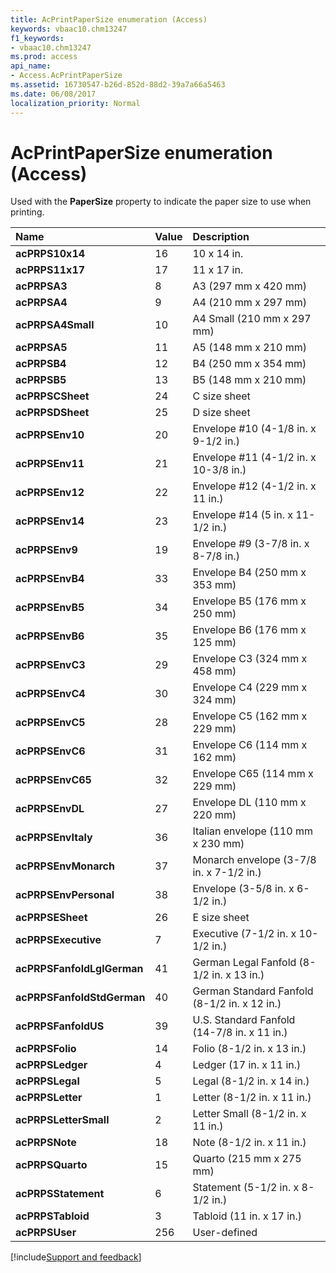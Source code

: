 ```yaml
---
title: AcPrintPaperSize enumeration (Access)
keywords: vbaac10.chm13247
f1_keywords:
- vbaac10.chm13247
ms.prod: access
api_name:
- Access.AcPrintPaperSize
ms.assetid: 16730547-b26d-852d-88d2-39a7a66a5463
ms.date: 06/08/2017
localization_priority: Normal
---
```



# AcPrintPaperSize enumeration (Access)

Used with the  **PaperSize** property to indicate the paper size to use when printing.



|Name|Value|Description|
|:-----|:-----|:-----|
|**acPRPS10x14**|16|10 x 14 in.|
|**acPRPS11x17**|17|11 x 17 in. |
|**acPRPSA3**|8|A3 (297 mm x 420 mm)|
|**acPRPSA4**|9|A4 (210 mm x 297 mm)|
|**acPRPSA4Small**|10|A4 Small (210 mm x 297 mm)|
|**acPRPSA5**|11|A5 (148 mm x 210 mm)|
|**acPRPSB4**|12|B4 (250 mm x 354 mm)|
|**acPRPSB5**|13|B5 (148 mm x 210 mm)|
|**acPRPSCSheet**|24|C size sheet|
|**acPRPSDSheet**|25|D size sheet|
|**acPRPSEnv10**|20|Envelope #10 (4-1/8 in. x 9-1/2 in.)|
|**acPRPSEnv11**|21|Envelope #11 (4-1/2 in. x 10-3/8 in.)|
|**acPRPSEnv12**|22|Envelope #12 (4-1/2 in. x 11 in.)|
|**acPRPSEnv14**|23|Envelope #14 (5 in. x 11-1/2 in.)|
|**acPRPSEnv9**|19|Envelope #9 (3-7/8 in. x 8-7/8 in.)|
|**acPRPSEnvB4**|33|Envelope B4 (250 mm x 353 mm)|
|**acPRPSEnvB5**|34|Envelope B5 (176 mm x 250 mm)|
|**acPRPSEnvB6**|35|Envelope B6 (176 mm x 125 mm)|
|**acPRPSEnvC3**|29|Envelope C3 (324 mm x 458 mm)|
|**acPRPSEnvC4**|30|Envelope C4 (229 mm x 324 mm)|
|**acPRPSEnvC5**|28|Envelope C5 (162 mm x 229 mm)|
|**acPRPSEnvC6**|31|Envelope C6 (114 mm x 162 mm)|
|**acPRPSEnvC65**|32|Envelope C65 (114 mm x 229 mm)|
|**acPRPSEnvDL**|27|Envelope DL (110 mm x 220 mm)|
|**acPRPSEnvItaly**|36|Italian envelope (110 mm x 230 mm)|
|**acPRPSEnvMonarch**|37|Monarch envelope (3-7/8 in. x 7-1/2 in.)|
|**acPRPSEnvPersonal**|38|Envelope (3-5/8 in. x 6-1/2 in.)|
|**acPRPSESheet**|26|E size sheet|
|**acPRPSExecutive**|7|Executive (7-1/2 in. x 10-1/2 in.)|
|**acPRPSFanfoldLglGerman**|41|German Legal Fanfold (8-1/2 in. x 13 in.)|
|**acPRPSFanfoldStdGerman**|40|German Standard Fanfold (8-1/2 in. x 12 in.)|
|**acPRPSFanfoldUS**|39|U.S. Standard Fanfold (14-7/8 in. x 11 in.)|
|**acPRPSFolio**|14|Folio (8-1/2 in. x 13 in.)|
|**acPRPSLedger**|4|Ledger (17 in. x 11 in.)|
|**acPRPSLegal**|5|Legal (8-1/2 in. x 14 in.)|
|**acPRPSLetter**|1|Letter (8-1/2 in. x 11 in.)|
|**acPRPSLetterSmall**|2|Letter Small (8-1/2 in. x 11 in.)|
|**acPRPSNote**|18|Note (8-1/2 in. x 11 in.)|
|**acPRPSQuarto**|15|Quarto (215 mm x 275 mm)|
|**acPRPSStatement**|6|Statement (5-1/2 in. x 8-1/2 in.)|
|**acPRPSTabloid**|3|Tabloid (11 in. x 17 in.)|
|**acPRPSUser**|256|User-defined|

[!include[Support and feedback](~/includes/feedback-boilerplate.md)]